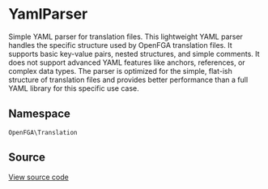 # YamlParser

Simple YAML parser for translation files. This lightweight YAML parser handles the specific structure used by OpenFGA translation files. It supports basic key-value pairs, nested structures, and simple comments. It does not support advanced YAML features like anchors, references, or complex data types. The parser is optimized for the simple, flat-ish structure of translation files and provides better performance than a full YAML library for this specific use case.

## Namespace
`OpenFGA\Translation`

## Source
[View source code](https://github.com/evansims/openfga-php/blob/main/src/Translation/YamlParser.php)
